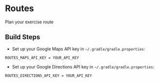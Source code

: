 # Routes
Plan your exercise route

## Build Steps
- Set up your Google Maps API key in `~/.gradle/gradle.properties`:
```
ROUTES_MAPS_API_KEY = YOUR_API_KEY
```

- Set up your Google Directions API key in `~/.gradle/gradle.properties`:
```
ROUTES_DIRECTIONS_API_KEY = YOUR_API_KEY
```
